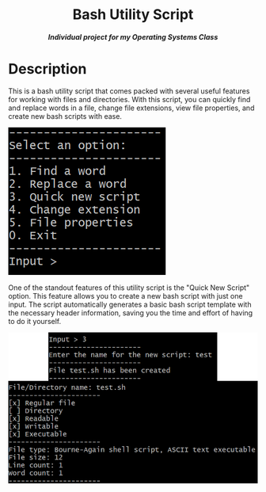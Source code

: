 <h1 align="center">Bash Utility Script</h1>
<h4 align="center"><i>Individual project for my Operating Systems Class</i></h2>

# Description
This is a bash utility script that comes packed with several useful features for working with files and directories.
With this script, you can quickly find and replace words in a file, change file extensions, view file properties, and create new bash scripts with ease.

<img src="https://raw.githubusercontent.com/v4n00/mti-bash-utility-script/master/example%20files/menu.png" alt="Menu" />

One of the standout features of this utility script is the "Quick New Script" option. This feature allows you to create a new bash script with just one input.
The script automatically generates a basic bash script template with the necessary header information, saving you the time and effort of having to do it yourself.

<img src="https://github.com/v4n00/mti-bash-utility-script/blob/master/example%20files/new%20script.png?raw=true" alt="Quick new script example" />
